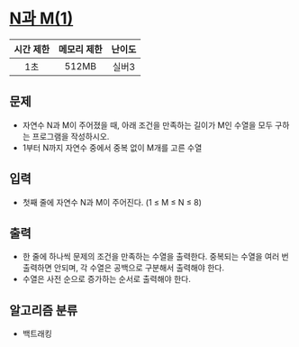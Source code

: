 # [N과 M(1)](https://www.acmicpc.net/problem/15649)

|시간 제한|메모리 제한|난이도|
|:-------:|:--------:|:----:|
|1초|512MB|실버3|

## 문제
- 자연수 N과 M이 주어졌을 때, 아래 조건을 만족하는 길이가 M인 수열을 모두 구하는 프로그램을 작성하시오.
- 1부터 N까지 자연수 중에서 중복 없이 M개를 고른 수열

## 입력
- 첫째 줄에 자연수 N과 M이 주어진다. (1 ≤ M ≤ N ≤ 8)

## 출력
- 한 줄에 하나씩 문제의 조건을 만족하는 수열을 출력한다. 중복되는 수열을 여러 번 출력하면 안되며, 각 수열은 공백으로 구분해서 출력해야 한다.
- 수열은 사전 순으로 증가하는 순서로 출력해야 한다.

## 알고리즘 분류
- 백트래킹